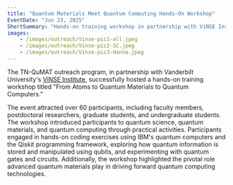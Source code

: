 ```yaml
---
title: "Quantum Materials Meet Quantum Computing Hands-On Workshop"
EventDate: "Jun 23, 2025"
ShortSummary: "Hands-on training workshop in partnership with ViNSE Institure titled \"From Atoms to Quantum Materials to Quantum Computers\" "
images:
    - /images/outreach/Vinse-pic1-all.jpeg
    - /images/outreach/Vinse-pic2-SC.jpeg
    - /images/outreach/Vinse-pic3-Hanna.jpeg
---
```

The TN-QuMAT outreach program, in partnership with Vanderbilt University's [ViNSE Institute](https://www.vanderbilt.edu/vinse/), successfully hosted a hands-on training workshop titled "From Atoms to Quantum Materials to Quantum Computers."

The event attracted over 60  participants, including faculty members, postdoctoral researchers, graduate students, and undergraduate students. The workshop introduced participants to quantum science, quantum materials, and quantum computing through practical activities.
Participants engaged in hands-on coding exercises using IBM's quantum computers and the Qiskit programming framework, exploring how quantum information is stored and manipulated using qubits, and experimenting with quantum gates and circuits. Additionally, the workshop highlighted the pivotal role advanced quantum materials play in driving forward quantum computing technologies.
